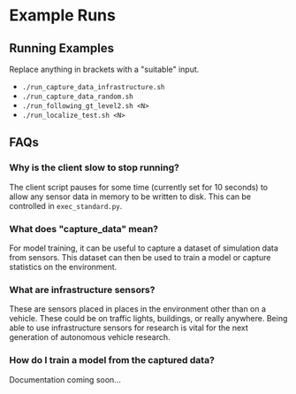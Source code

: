 # Example Runs


## Running Examples

Replace anything in brackets with a "suitable" input. 

- `./run_capture_data_infrastructure.sh`
- `./run_capture_data_random.sh`
- `./run_following_gt_level2.sh <N>`
- `./run_localize_test.sh <N>`

## FAQs

### Why is the client slow to stop running?

The client script pauses for some time (currently set for 10 seconds) to allow any sensor data in memory to be written to disk. This can be controlled in `exec_standard.py`.


### What does "capture_data" mean?

For model training, it can be useful to capture a dataset of simulation data from sensors. This dataset can then be used to train a model or capture statistics on the environment.


### What are infrastructure sensors?

These are sensors placed in places in the environment other than on a vehicle. These could be on traffic lights, buildings, or really anywhere. Being able to use infrastructure sensors for research is vital for the next generation of autonomous vehicle research.


### How do I train a model from the captured data?

Documentation coming soon...